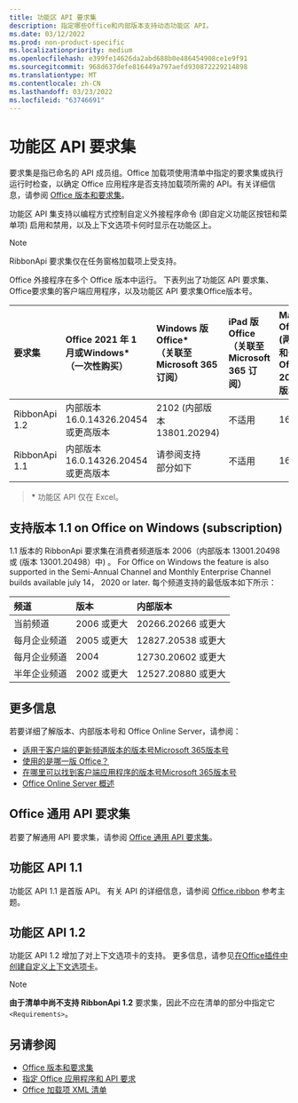 ```yaml
---
title: 功能区 API 要求集
description: 指定哪些Office和内部版本支持动态功能区 API。
ms.date: 03/12/2022
ms.prod: non-product-specific
ms.localizationpriority: medium
ms.openlocfilehash: e399fe14626da2abd688b0e486454908ce1e9f91
ms.sourcegitcommit: 968d637defe816449a797aefd930872229214898
ms.translationtype: MT
ms.contentlocale: zh-CN
ms.lasthandoff: 03/23/2022
ms.locfileid: "63746691"
---
```

# <a name="ribbon-api-requirement-sets"></a>功能区 API 要求集

要求集是指已命名的 API 成员组。Office 加载项使用清单中指定的要求集或执行运行时检查，以确定 Office 应用程序是否支持加载项所需的 API。有关详细信息，请参阅 [Office 版本和要求集](../../develop/office-versions-and-requirement-sets.md)。

功能区 API 集支持以编程方式控制自定义外接程序命令 (即自定义功能区按钮和菜单项) 启用和禁用，以及上下文选项卡何时显示在功能区上。

> [!NOTE]
> RibbonApi 要求集仅在任务窗格加载项上受支持。

Office 外接程序在多个 Office 版本中运行。 下表列出了功能区 API 要求集、Office要求集的客户端应用程序，以及功能区 API 要求集Office版本号。

|  要求集  | Office 2021 年 1 月或Windows\*<br>（一次性购买） | Windows 版 Office\*<br>（关联至 Microsoft 365 订阅） |  iPad 版 Office<br>（关联至 Microsoft 365 订阅）  |  Mac 版 Office\*<br> (两个订阅<br> 和一次购买 Office Mac 2019 及更高版本)    | Office web 版\*  |  Office Online Server  |
|:-----|:-----|:-----|:-----|:-----|:-----|:-----|
| RibbonApi 1.2  | 内部版本 16.0.14326.20454 或更高版本 | 2102 (内部版本 13801.20294)  | 不适用 | 16.53.806.0 | 2021 年 5 月 | 不适用|
| RibbonApi 1.1  | 内部版本 16.0.14326.20454 或更高版本 | 请参阅支持<br>部分如下 | 不适用 | 16.38 | 2020 年 11 月 | 不适用|

> **&#42;** 功能区 API 仅在 Excel。

## <a name="support-for-version-11-on-office-on-windows-subscription"></a>支持版本 1.1 on Office on Windows (subscription) 

1.1 版本的 RibbonApi 要求集在消费者频道版本 2006（内部版本 13001.20498 或 (版本 13001.20498）中) 。 For Office on Windows the feature is also supported in the Semi-Annual Channel and Monthly Enterprise Channel builds available july 14， 2020 or later. 每个频道支持的最低版本如下所示：  

|频道 | 版本 | 内部版本|
|:-----|:-----|:-----|
|当前频道 | 2006 或更大 | 20266.20266 或更大|
|每月企业频道 | 2005 或更大 | 12827.20538 或更大|
|每月企业频道 | 2004 | 12730.20602 或更大|
|半年企业频道 | 2002 或更大 | 12527.20880 或更大|

## <a name="more-information"></a>更多信息

若要详细了解版本、内部版本号和 Office Online Server，请参阅：

- [适用于客户端的更新频道版本的版本号Microsoft 365版本号](/officeupdates/update-history-microsoft365-apps-by-date)
- [使用的是哪一版 Office？](https://support.microsoft.com/office/932788b8-a3ce-44bf-bb09-e334518b8b19)
- [在哪里可以找到客户端应用程序的版本号Microsoft 365版本号](/officeupdates/update-history-microsoft365-apps-by-date)
- [Office Online Server 概述](/officeonlineserver/office-online-server-overview)

## <a name="office-common-api-requirement-sets"></a>Office 通用 API 要求集

若要了解通用 API 要求集，请参阅 [Office 通用 API 要求集](office-add-in-requirement-sets.md)。

## <a name="ribbon-api-11"></a>功能区 API 1.1

功能区 API 1.1 是首版 API。 有关 API 的详细信息，请参阅 [Office.ribbon](/javascript/api/office/office.ribbon) 参考主题。

## <a name="ribbon-api-12"></a>功能区 API 1.2

功能区 API 1.2 增加了对上下文选项卡的支持。 更多信息，请参见[在Office插件中创建自定义上下文选项卡](../../design/contextual-tabs.md)。

> [!NOTE]
> **由于清单中尚不支持 RibbonApi 1.2** 要求集，因此不应在清单的部分中指定它`<Requirements>`。

## <a name="see-also"></a>另请参阅

- [Office 版本和要求集](../../develop/office-versions-and-requirement-sets.md)
- [指定 Office 应用程序和 API 要求](../../develop/specify-office-hosts-and-api-requirements.md)
- [Office 加载项 XML 清单](../../develop/add-in-manifests.md)
